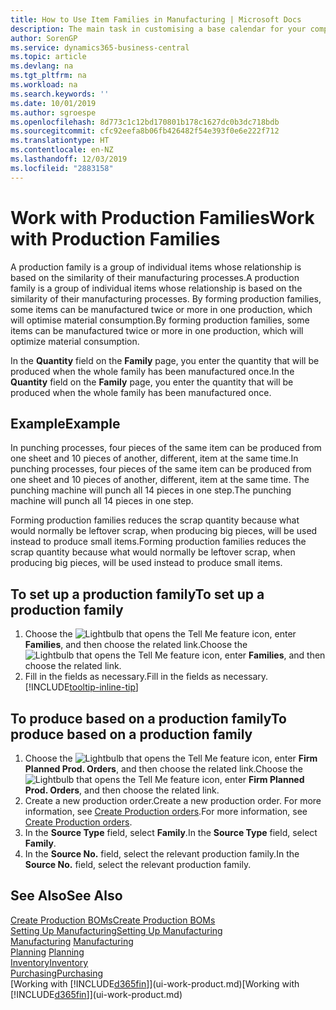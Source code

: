 ```yaml
---
title: How to Use Item Families in Manufacturing | Microsoft Docs
description: The main task in customising a base calendar for your company, or one of its business partners, is to enter any changes to working and nonworking day status.
author: SorenGP
ms.service: dynamics365-business-central
ms.topic: article
ms.devlang: na
ms.tgt_pltfrm: na
ms.workload: na
ms.search.keywords: ''
ms.date: 10/01/2019
ms.author: sgroespe
ms.openlocfilehash: 8d773c1c12bd170801b178c1627dc0b3dc718bdb
ms.sourcegitcommit: cfc92eefa8b06fb426482f54e393f0e6e222f712
ms.translationtype: HT
ms.contentlocale: en-NZ
ms.lasthandoff: 12/03/2019
ms.locfileid: "2883158"
---
```

# <a name="work-with-production-families"></a><span data-ttu-id="01feb-103">Work with Production Families</span><span class="sxs-lookup"><span data-stu-id="01feb-103">Work with Production Families</span></span>
<span data-ttu-id="01feb-104">A production family is a group of individual items whose relationship is based on the similarity of their manufacturing processes.</span><span class="sxs-lookup"><span data-stu-id="01feb-104">A production family is a group of individual items whose relationship is based on the similarity of their manufacturing processes.</span></span> <span data-ttu-id="01feb-105">By forming production families, some items can be manufactured twice or more in one production, which will optimise material consumption.</span><span class="sxs-lookup"><span data-stu-id="01feb-105">By forming production families, some items can be manufactured twice or more in one production, which will optimize material consumption.</span></span>

<span data-ttu-id="01feb-106">In the **Quantity** field on the **Family** page, you enter the quantity that will be produced when the whole family has been manufactured once.</span><span class="sxs-lookup"><span data-stu-id="01feb-106">In the **Quantity** field on the **Family** page, you enter the quantity that will be produced when the whole family has been manufactured once.</span></span>

## <a name="example"></a><span data-ttu-id="01feb-107">Example</span><span class="sxs-lookup"><span data-stu-id="01feb-107">Example</span></span>
<span data-ttu-id="01feb-108">In punching processes, four pieces of the same item can be produced from one sheet and 10 pieces of another, different, item at the same time.</span><span class="sxs-lookup"><span data-stu-id="01feb-108">In punching processes, four pieces of the same item can be produced from one sheet and 10 pieces of another, different, item at the same time.</span></span> <span data-ttu-id="01feb-109">The punching machine will punch all 14 pieces in one step.</span><span class="sxs-lookup"><span data-stu-id="01feb-109">The punching machine will punch all 14 pieces in one step.</span></span>

<span data-ttu-id="01feb-110">Forming production families reduces the scrap quantity because what would normally be leftover scrap, when producing big pieces, will be used instead to produce small items.</span><span class="sxs-lookup"><span data-stu-id="01feb-110">Forming production families reduces the scrap quantity because what would normally be leftover scrap, when producing big pieces, will be used instead to produce small items.</span></span>

## <a name="to-set-up-a-production-family"></a><span data-ttu-id="01feb-111">To set up a production family</span><span class="sxs-lookup"><span data-stu-id="01feb-111">To set up a production family</span></span>
1. <span data-ttu-id="01feb-112">Choose the ![Lightbulb that opens the Tell Me feature](media/ui-search/search_small.png "Tell me what you want to do") icon, enter **Families**, and then choose the related link.</span><span class="sxs-lookup"><span data-stu-id="01feb-112">Choose the ![Lightbulb that opens the Tell Me feature](media/ui-search/search_small.png "Tell me what you want to do") icon, enter **Families**, and then choose the related link.</span></span>
2. <span data-ttu-id="01feb-113">Fill in the fields as necessary.</span><span class="sxs-lookup"><span data-stu-id="01feb-113">Fill in the fields as necessary.</span></span> [!INCLUDE[tooltip-inline-tip](includes/tooltip-inline-tip_md.md)]

## <a name="to-produce-based-on-a-production-family"></a><span data-ttu-id="01feb-114">To produce based on a production family</span><span class="sxs-lookup"><span data-stu-id="01feb-114">To produce based on a production family</span></span>
1. <span data-ttu-id="01feb-115">Choose the ![Lightbulb that opens the Tell Me feature](media/ui-search/search_small.png "Tell me what you want to do") icon, enter **Firm Planned Prod. Orders**, and then choose the related link.</span><span class="sxs-lookup"><span data-stu-id="01feb-115">Choose the ![Lightbulb that opens the Tell Me feature](media/ui-search/search_small.png "Tell me what you want to do") icon, enter **Firm Planned Prod. Orders**, and then choose the related link.</span></span>
2. <span data-ttu-id="01feb-116">Create a new production order.</span><span class="sxs-lookup"><span data-stu-id="01feb-116">Create a new production order.</span></span> <span data-ttu-id="01feb-117">For more information, see [Create Production orders](production-how-to-create-production-orders.md).</span><span class="sxs-lookup"><span data-stu-id="01feb-117">For more information, see [Create Production orders](production-how-to-create-production-orders.md).</span></span>
3. <span data-ttu-id="01feb-118">In the **Source Type** field, select **Family**.</span><span class="sxs-lookup"><span data-stu-id="01feb-118">In the **Source Type** field, select **Family**.</span></span>  
4. <span data-ttu-id="01feb-119">In the **Source No.** field, select the relevant production family.</span><span class="sxs-lookup"><span data-stu-id="01feb-119">In the **Source No.** field, select the relevant production family.</span></span>

## <a name="see-also"></a><span data-ttu-id="01feb-120">See Also</span><span class="sxs-lookup"><span data-stu-id="01feb-120">See Also</span></span>
[<span data-ttu-id="01feb-121">Create Production BOMs</span><span class="sxs-lookup"><span data-stu-id="01feb-121">Create Production BOMs</span></span>](production-how-to-create-production-boms.md)  
[<span data-ttu-id="01feb-122">Setting Up Manufacturing</span><span class="sxs-lookup"><span data-stu-id="01feb-122">Setting Up Manufacturing</span></span>](production-configure-production-processes.md)  
<span data-ttu-id="01feb-123">[Manufacturing](production-manage-manufacturing.md)  </span><span class="sxs-lookup"><span data-stu-id="01feb-123">[Manufacturing](production-manage-manufacturing.md)  </span></span>  
<span data-ttu-id="01feb-124">[Planning](production-planning.md) </span><span class="sxs-lookup"><span data-stu-id="01feb-124">[Planning](production-planning.md) </span></span>  
[<span data-ttu-id="01feb-125">Inventory</span><span class="sxs-lookup"><span data-stu-id="01feb-125">Inventory</span></span>](inventory-manage-inventory.md)  
[<span data-ttu-id="01feb-126">Purchasing</span><span class="sxs-lookup"><span data-stu-id="01feb-126">Purchasing</span></span>](purchasing-manage-purchasing.md)  
<span data-ttu-id="01feb-127">[Working with [!INCLUDE[d365fin](includes/d365fin_md.md)]](ui-work-product.md)</span><span class="sxs-lookup"><span data-stu-id="01feb-127">[Working with [!INCLUDE[d365fin](includes/d365fin_md.md)]](ui-work-product.md)</span></span>
